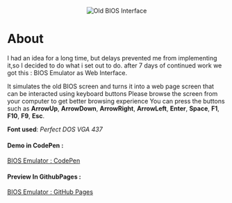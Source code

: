 <p align="center">
  <img alt ="Old BIOS Interface" src="https://www.intra2net.com/en/support/manual/images/install/bios-hp-power.png" />
</p>

# About
I had an idea for a long time, but delays prevented me from implementing it,so I decided to do what i set out to do.
after 7 days of continued work we got this : BIOS Emulator as Web Interface.

It simulates the old BIOS screen and turns it into a web page screen that can be interacted using keyboard buttons
Please browse the screen from your computer to get better browsing experience
You can press the buttons such as **ArrowUp**, **ArrowDown**, **ArrowRight**, **ArrowLeft**, **Enter**, **Space**, **F1**, **F10**, **F9**, **Esc**.

**Font used**: _Perfect DOS VGA 437_

#### Demo in CodePen :
[BIOS Emulator : CodePen](https://codepen.io/Un_Kown/pen/OJGvave)
#### Preview In GithubPages : 
[BIOS Emulator : GitHub Pages](https://xb-16.github.io/BIOS-Emulator-Web-Interface/BIOS-index.html)


